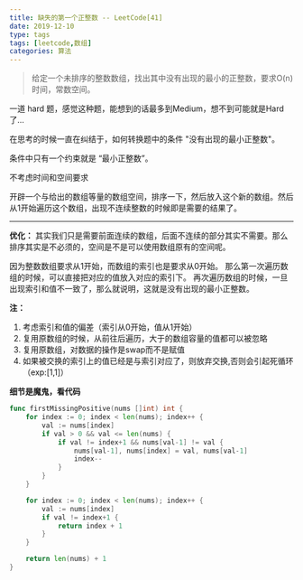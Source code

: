 ```yaml
---
title: 缺失的第一个正整数 -- LeetCode[41]
date: 2019-12-10
type: tags
tags: [leetcode,数组]
categories: 算法
---
```


> 给定一个未排序的整数数组，找出其中没有出现的最小的正整数，要求O(n)时间，常数空间。

<!-- more -->

一道 hard 题，感觉这种题，能想到的话最多到Medium，想不到可能就是Hard了...

在思考的时候一直在纠结于，如何转换题中的条件 "没有出现的最小正整数"。

条件中只有一个约束就是 “最小正整数”。

不考虑时间和空间要求

开辟一个与给出的数组等量的数组空间，排序一下，然后放入这个新的数组。然后从1开始遍历这个数组，出现不连续整数的时候即是需要的结果了。

------------


**优化：**
其实我们只是需要前面连续的数组，后面不连续的部分其实不需要。那么排序其实是不必须的，空间是不是可以使用数组原有的空间呢。

因为整数数组要求从1开始，而数组的索引也是要求从0开始。
那么第一次遍历数组的时候，可以直接把对应的值放入对应的索引下。
再次遍历数组的时候，一旦出现索引和值不一致了，那么就说明，这就是没有出现的最小正整数。

**注：**
1. 考虑索引和值的偏差（索引从0开始，值从1开始）
2. 复用原数组的时候，从前往后遍历，大于的数组容量的值都可以被忽略
3. 复用原数组，对数据的操作是swap而不是赋值
4. 如果被交换的索引上的值已经是与索引对应了，则放弃交换,否则会引起死循环（exp:[1,1]）

**细节是魔鬼，看代码**
```go
func firstMissingPositive(nums []int) int {
	for index := 0; index < len(nums); index++ {
		val := nums[index]
		if val > 0 && val <= len(nums) {
			if val != index+1 && nums[val-1] != val {
				nums[val-1], nums[index] = val, nums[val-1]
				index--
			}
		}
	}

	for index := 0; index < len(nums); index++ {
		val := nums[index]
		if val != index+1 {
			return index + 1
		}
	}

	return len(nums) + 1
}
```